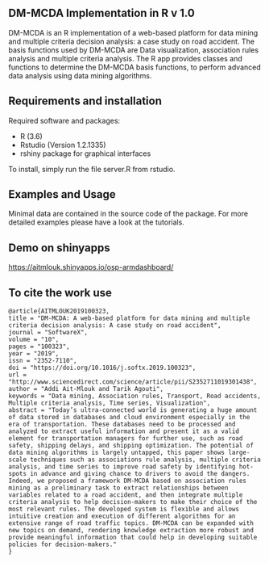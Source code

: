 DM-MCDA Implementation in R v 1.0
-------------------------------

DM-MCDA is an R implementation of a web-based platform for data mining and multiple criteria decision analysis: a case study on road accident. The basis functions used by DM-MCDA are Data visualization, association rules analysis and multiple criteria analysis.  The R app provides classes and functions to determine the DM-MCDA basis functions, to perform advanced data analysis using data mining algorithms.

Requirements and installation
-----------------------------

Required software and packages:

- R (3.6)
- Rstudio (Version 1.2.1335)
- rshiny package for graphical interfaces

To install, simply run the file server.R from rstudio.


Examples and Usage
------------------

Minimal data are contained in the source code of the package. For
more detailed examples please have a look at the tutorials.


Demo on shinyapps
------------------
https://aitmlouk.shinyapps.io/osp-armdashboard/


To cite the work use
------------------
```
@article{AITMLOUK2019100323,
title = "DM-MCDA: A web-based platform for data mining and multiple criteria decision analysis: A case study on road accident",
journal = "SoftwareX",
volume = "10",
pages = "100323",
year = "2019",
issn = "2352-7110",
doi = "https://doi.org/10.1016/j.softx.2019.100323",
url = "http://www.sciencedirect.com/science/article/pii/S2352711019301438",
author = "Addi Ait-Mlouk and Tarik Agouti",
keywords = "Data mining, Association rules, Transport, Road accidents, Multiple criteria analysis, Time series, Visualization",
abstract = "Today’s ultra-connected world is generating a huge amount of data stored in databases and cloud environment especially in the era of transportation. These databases need to be processed and analyzed to extract useful information and present it as a valid element for transportation managers for further use, such as road safety, shipping delays, and shipping optimization. The potential of data mining algorithms is largely untapped, this paper shows large-scale techniques such as associations rule analysis, multiple criteria analysis, and time series to improve road safety by identifying hot-spots in advance and giving chance to drivers to avoid the dangers. Indeed, we proposed a framework DM-MCDA based on association rules mining as a preliminary task to extract relationships between variables related to a road accident, and then integrate multiple criteria analysis to help decision-makers to make their choice of the most relevant rules. The developed system is flexible and allows intuitive creation and execution of different algorithms for an extensive range of road traffic topics. DM-MCDA can be expanded with new topics on demand, rendering knowledge extraction more robust and provide meaningful information that could help in developing suitable policies for decision-makers."
}
```
